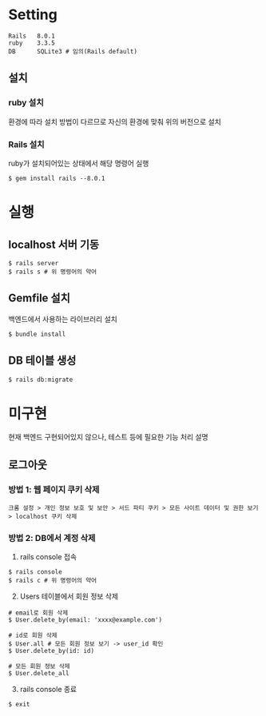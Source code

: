 # Setting
```
Rails   8.0.1
ruby    3.3.5
DB      SQLite3 # 임의(Rails default)
```

## 설치
### ruby 설치
환경에 따라 설치 방법이 다르므로 자신의 환경에 맞춰 위의 버전으로 설치

### Rails 설치
ruby가 설치되어있는 상태에서 해당 명령어 실행
```
$ gem install rails --8.0.1
```

# 실행
## localhost 서버 기동
```
$ rails server
$ rails s # 위 명령어의 약어
```

## Gemfile 설치
백엔드에서 사용하는 라이브러리 설치
```
$ bundle install
```

## DB 테이블 생성
```
$ rails db:migrate
```

# 미구현
현재 백엔드 구현되어있지 않으나, 테스트 등에 필요한 기능 처리 설명

## 로그아웃
### 방법 1: 웹 페이지 쿠키 삭제
```
크롬 설정 > 개인 정보 보호 및 보안 > 서드 파티 쿠키 > 모든 사이트 데이터 및 권한 보기 > localhost 쿠키 삭제
```

### 방법 2: DB에서 계정 삭제
1. rails console 접속
```
$ rails console 
$ rails c # 위 명령어의 약어
```

2. Users 테이블에서 회원 정보 삭제
```
# email로 회원 삭제
$ User.delete_by(email: 'xxxx@example.com')

# id로 회원 삭제
$ User.all # 모든 회원 정보 보기 -> user_id 확인
$ User.delete_by(id: id)

# 모든 회원 정보 삭제
$ User.delete_all
```

3. rails console 종료
```
$ exit
```